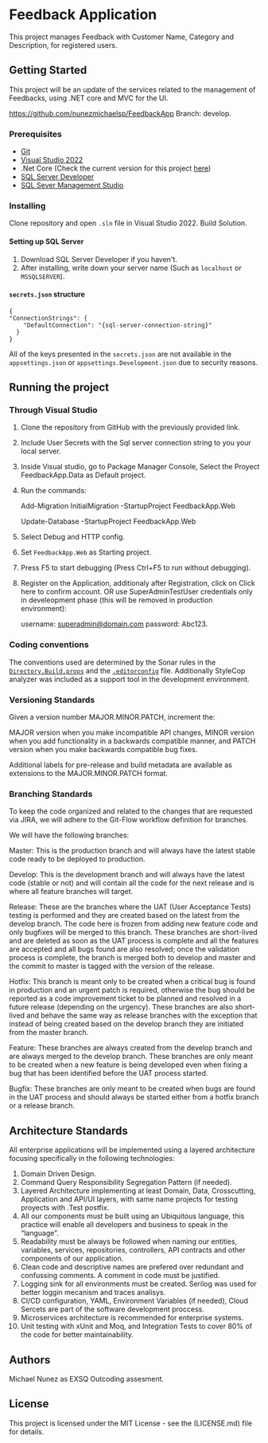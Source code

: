 # Feedback Application

This project manages Feedback with Customer Name, Category and Description, for registered users.

## Getting Started

This project will be an update of the services related to the management of Feedbacks, using .NET core and MVC for the UI.

https://github.com/nunezmichaelsp/FeedbackApp
Branch: develop.

### Prerequisites

* [Git](https://git-scm.com/downloads)
* [Visual Studio 2022](https://visualstudio.microsoft.com/downloads/)
* .Net Core (Check the current version for this project [here](./Directory.Build.props))
* [SQL Server Developer](https://www.microsoft.com/en-us/sql-server/sql-server-downloads)
* [SQL Sever Management Studio](https://learn.microsoft.com/en-us/sql/ssms/download-sql-server-management-studio-ssms?view=sql-server-ver16)

### Installing

Clone repository and open `.sln` file in Visual Studio 2022. Build Solution.

#### Setting up SQL Server

1. Download SQL Server Developer if you haven't.
2. After installing, write down your server name (Such as `localhost` or `MSSQLSERVER`).

#### `secrets.json` structure

```
{
"ConnectionStrings": {
    "DefaultConnection": "{sql-server-connection-string}"
  }
}
```
All of the keys presented in the `secrets.json` are not available in the `appsettings.json` or `appsettings.Development.json` due to security reasons.

## Running the project

### Through Visual Studio

1. Clone the repository from GitHub with the previously provided link.
2. Include User Secrets with the Sql server connection string to you your local server.
3. Inside Visual studio, go to Package Manager Console, Select the Proyect FeedbackApp.Data as Default project.
4. Run the commands: 

    Add-Migration InitialMigration -StartupProject FeedbackApp.Web

    Update-Database -StartupProject FeedbackApp.Web

5. Select Debug and HTTP config.
6. Set `FeedbackApp.Web` as Starting project.
7. Press F5 to start debugging (Press Ctrl+F5 to run without debugging).
8. Register on the Application, additionaly after Registration, click on Click here to confirm account.
   OR use SuperAdminTestUser credentials only in develeopment phase (this will be removed in production environment):

    username: superadmin@domain.com
    password: Abc123.

### Coding conventions

The conventions used are determined by the Sonar rules in the [`Directory.Build.props`](./Directory.Build.props) and the [`.editorconfig`](./.editorconfig) file. Additionally StyleCop analyzer was included as a support tool in the development environment.

### Versioning Standards

Given a version number MAJOR.MINOR.PATCH, increment the:

MAJOR version when you make incompatible API changes,
MINOR version when you add functionality in a backwards compatible manner, and
PATCH version when you make backwards compatible bug fixes.

Additional labels for pre-release and build metadata are available as extensions to the MAJOR.MINOR.PATCH format.

### Branching Standards

To keep the code organized and related to the changes that are requested via JIRA, we will adhere to the Git-Flow workflow definition for branches.

We will have the following branches:

Master: This is the production branch and will always have the latest stable code ready to be deployed to production.

Develop: This is the development branch and will always have the latest code (stable or not) and will contain all the code for the next release and is where all feature branches will target.

Release: These are the branches where the UAT (User Acceptance Tests) testing is performed and they are created based on the latest from the develop branch. The code here is frozen from adding new feature code and only bugfixes will be merged to this branch. These branches are short-lived and are deleted as soon as the UAT process is complete and all the features are accepted and all bugs found are also resolved; once the validation process is complete, the branch is merged both to develop and master and the commit to master is tagged with the version of the release.

Hotfix: This branch is meant only to be created when a critical bug is found in production and an urgent patch is required, otherwise the bug should be reported as a code improvement ticket to be planned and resolved in a future release (depending on the urgency). These branches are also short-lived and behave the same way as release branches with the exception that instead of being created based on the develop branch they are initiated from the master branch.

Feature: These branches are always created from the develop branch and are always merged to the develop branch. These branches are only meant to be created when a new feature is being developed even when fixing a bug that has been identified before the UAT process started.

Bugfix: These branches are only meant to be created when bugs are found in the UAT process and should always be started either from a hotfix branch or a release branch.

## Architecture Standards

All enterprise applications will be implemented using a layered architecture focusing specifically in the following technologies:

1. Domain Driven Design.
2. Command Query Responsibility Segregation Pattern (if needed).
3. Layered Architecture implementing at least Domain, Data, Crosscutting, Application and API/UI layers, with same name projects for testing proyects with .Test postfix.
4. All our components must be built using an Ubiquitous language, this practice will enable all developers and business to speak in the “language”.
5. Readability must be always be followed when naming our entities, variables, services, repositories, controllers, API contracts and other components of our application.
6. Clean code and descriptive names are prefered over redundant and confussing comments. A comment in code must be justified.
7. Logging sink for all environments must be created. Serilog was used for better loggin mecanism and traces analisys.
8. CI/CD configuration, YAML, Environment Variables (if needed), Cloud Sercets are part of the software development proccess.
9. Microservices architecture is recommended for enterprise systems.
10. Unit testing with xUnit and Moq, and Integration Tests to cover 80% of the code for better maintainability.

## Authors

Michael Nunez as EXSQ Outcoding assesment.

## License

This project  is licensed under the MIT License - see the (LICENSE.md) file for details.
